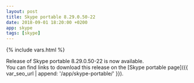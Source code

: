 ```yaml
---
layout: post
title: Skype portable 8.29.0.50-22
date: 2018-09-01 18:20:00 +0200
app: skype
tags: [skype]
---
```

{% include vars.html %}

Release of Skype portable 8.29.0.50-22 is now available.<br />
You can find links to download this release on the [Skype portable page]({{ var_seo_url | append: '/app/skype-portable/' }}).